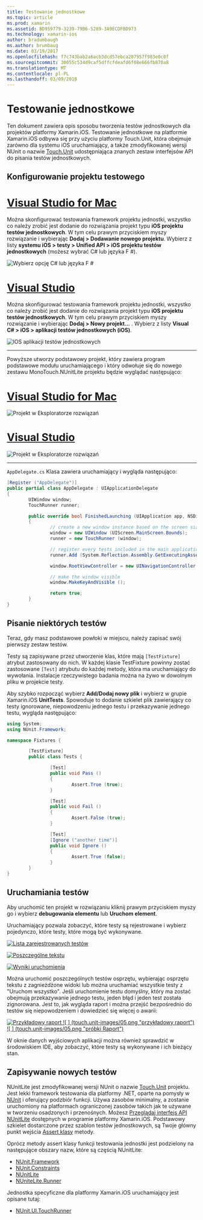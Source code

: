 ```yaml
---
title: Testowanie jednostkowe
ms.topic: article
ms.prod: xamarin
ms.assetid: BD959779-3239-79B6-5289-3A9ECDFBD973
ms.technology: xamarin-ios
author: bradumbaugh
ms.author: brumbaug
ms.date: 03/19/2017
ms.openlocfilehash: f7c743bab2a6acb3dcd57ebca207957f983e0c0f
ms.sourcegitcommit: 30055c534d9caf5dffcfdeafd6f08e666fb870a8
ms.translationtype: MT
ms.contentlocale: pl-PL
ms.lasthandoff: 03/09/2018
---
```

# <a name="unit-testing"></a>Testowanie jednostkowe

Ten dokument zawiera opis sposobu tworzenia testów jednostkowych dla projektów platformy Xamarin.iOS.
Testowanie jednostkowe na platformie Xamarin.iOS odbywa się przy użyciu platformy Touch.Unit, która obejmuje zarówno dla systemu iOS uruchamiający, a także zmodyfikowanej wersji NUnit o nazwie [Touch.Unit](https://github.com/xamarin/Touch.Unit) udostępniająca znanych zestaw interfejsów API do pisania testów jednostkowych.

## <a name="setting-up-a-test-project"></a>Konfigurowanie projektu testowego

# <a name="visual-studio-for-mactabvsmac"></a>[Visual Studio for Mac](#tab/vsmac)

Można skonfigurować testowania framework projektu jednostki, wszystko co należy zrobić jest dodanie do rozwiązania projekt typu **iOS projektu testów jednostkowych**. W tym celu prawym przyciskiem myszy rozwiązanie i wybierając **Dodaj > Dodawanie nowego projektu**. Wybierz z listy **systemu iOS > testy > Unified API > iOS projektu testów jednostkowych** (możesz wybrać C# lub języka F #).

![](touch.unit-images/00.png "Wybierz opcję C# lub języka F #")

# <a name="visual-studiotabvswin"></a>[Visual Studio](#tab/vswin)

Można skonfigurować testowania framework projektu jednostki, wszystko co należy zrobić jest dodanie do rozwiązania projekt typu **iOS projektu testów jednostkowych**. W tym celu prawym przyciskiem myszy rozwiązanie i wybierając **Dodaj > Nowy projekt...** . Wybierz z listy **Visual C# > iOS > aplikacji testów jednostkowych (iOS)**.

![](touch.unit-images/00a.png "IOS aplikacji testów jednostkowych")

-----

Powyższe utworzy podstawowy projekt, który zawiera program podstawowe modułu uruchamiającego i który odwołuje się do nowego zestawu MonoTouch.NUnitLite projektu będzie wyglądać następująco:

# <a name="visual-studio-for-mactabvsmac"></a>[Visual Studio for Mac](#tab/vsmac)

![](touch.unit-images/01.png "Projekt w Eksploratorze rozwiązań")

# <a name="visual-studiotabvswin"></a>[Visual Studio](#tab/vswin)

![](touch.unit-images/01a.png "Projekt w Eksploratorze rozwiązań")

-----

`AppDelegate.cs` Klasa zawiera uruchamiający i wygląda następująco:

```csharp
[Register ("AppDelegate")]
public partial class AppDelegate : UIApplicationDelegate
{
        UIWindow window;
        TouchRunner runner;

        public override bool FinishedLaunching (UIApplication app, NSDictionary options)
        {
                // create a new window instance based on the screen size
                window = new UIWindow (UIScreen.MainScreen.Bounds);
                runner = new TouchRunner (window);

                // register every tests included in the main application/assembly
                runner.Add (System.Reflection.Assembly.GetExecutingAssembly ());

                window.RootViewController = new UINavigationController (runner.GetViewController ());

                // make the window visible
                window.MakeKeyAndVisible ();

                return true;
        }
}
```

## <a name="writing-some-tests"></a>Pisanie niektórych testów

Teraz, gdy masz podstawowe powłoki w miejscu, należy zapisać swój pierwszy zestaw testów.

Testy są zapisywane przez utworzenie klas, które mają `[TestFixture]` atrybut zastosowany do nich. W każdej klasie TestFixture powinny zostać zastosowane `[Test]` atrybutu do każdej metody, która ma uruchamiający do wywołania. Instalacje rzeczywistego badania można na żywo w dowolnym pliku w projekcie testy.

Aby szybko rozpocząć wybierz **Add/Dodaj nowy plik** i wybierz w grupie Xamarin.iOS **UnitTests**. Spowoduje to dodanie szkielet plik zawierający co testy ignorowane, niepowodzeniu jednego testu i przekazywanie jednego testu, wygląda następująco:

```csharp
using System;
using NUnit.Framework;

namespace Fixtures {

        [TestFixture]
        public class Tests {

                [Test]
                public void Pass ()
                {
                        Assert.True (true);
                }

                [Test]
                public void Fail ()
                {
                        Assert.False (true);
                }

                [Test]
                [Ignore ("another time")]
                public void Ignore ()
                {
                        Assert.True (false);
                }
        }
}
```

## <a name="running-your-tests"></a>Uruchamiania testów

Aby uruchomić ten projekt w rozwiązaniu kliknij prawym przyciskiem myszy go i wybierz **debugowania elementu** lub **Uruchom element**.

Uruchamiający pozwala zobaczyć, które testy są rejestrowane i wybierz pojedynczo, które testy, które mogą być wykonywane.

[![](touch.unit-images/02.png "Lista zarejestrowanych testów")](touch.unit-images/02.png#lightbox) 

[![](touch.unit-images/03.png "Poszczególne tekstu")](touch.unit-images/03.png#lightbox) 

[![](touch.unit-images/04.png "Wyniki uruchomienia")](touch.unit-images/04.png#lightbox)

Można uruchomić poszczególnych testów osprzętu, wybierając osprzętu tekstu z zagnieżdżone widoki lub można uruchamiać wszystkie testy z "Uruchom wszystko". Jeśli uruchomienie testu domyślny, który ma zostać obejmują przekazywanie jednego testu, jeden błąd i jeden test została zignorowana. Jest to, jak wygląda raport i można przejść bezpośrednio do testów się niepowodzeniem i dowiedzieć się więcej o awarii:

[![](touch.unit-images/05.png "Przykładowy raport") ](touch.unit-images/05.png#lightbox) [ ![ ] (touch.unit-images/05.png "przykładowy raport") ](touch.unit-images/05.png#lightbox) [ ![ ] (touch.unit-images/05.png "próbki Raport")](touch.unit-images/05.png#lightbox)

W oknie danych wyjściowych aplikacji można również sprawdzić w środowiskiem IDE, aby zobaczyć, które testy są wykonywane i ich bieżący stan.

## <a name="writing-new-tests"></a>Zapisywanie nowych testów

NUnitLite jest zmodyfikowanej wersji NUnit o nazwie [Touch.Unit](https://github.com/xamarin/Touch.Unit) projektu. Jest lekki framework testowania dla platformy .NET, oparte na pomysły w [NUnit](http://nunit.com/) i oferujący podzbiór funkcji.
Używa zasobów minimalny, a zostanie uruchomiony na platformach ograniczonej zasobów takich jak te używane w tworzeniu osadzonych i przenośnych. Możesz [Przeglądaj interfejs API NUnitLite](https://developer.xamarin.com/api/namespace/NUnitLite/) dostępnych w programie platformy Xamarin.iOS. Podstawowy szkielet dostarczone przez szablon testów jednostkowych, są Twoje główny punkt wejścia [Assert klasy](https://developer.xamarin.com/api/type/NUnit.Framework.Assert/) metody.

Oprócz metody assert klasy funkcji testowania jednostki jest podzielony na następujące obszary nazw, które są częścią NUnitLite:

-   [NUnit.Framework](https://developer.xamarin.com/api/namespace/NUnit.Framework/)
-   [NUnit.Constraints](https://developer.xamarin.com/api/namespace/NUnit.Framework.Constraints/)
-   [NUnitLite](https://developer.xamarin.com/api/namespace/NUnitLite/)
-   [NUniteLite.Runner](https://developer.xamarin.com/api/namespace/NUnitLite.Runner/)


Jednostka specyficzne dla platformy Xamarin.iOS uruchamiający jest opisane tutaj:

-   [NUnit.UI.TouchRunner](https://developer.xamarin.com/api/type/NUnit.UI.TouchRunner/)
